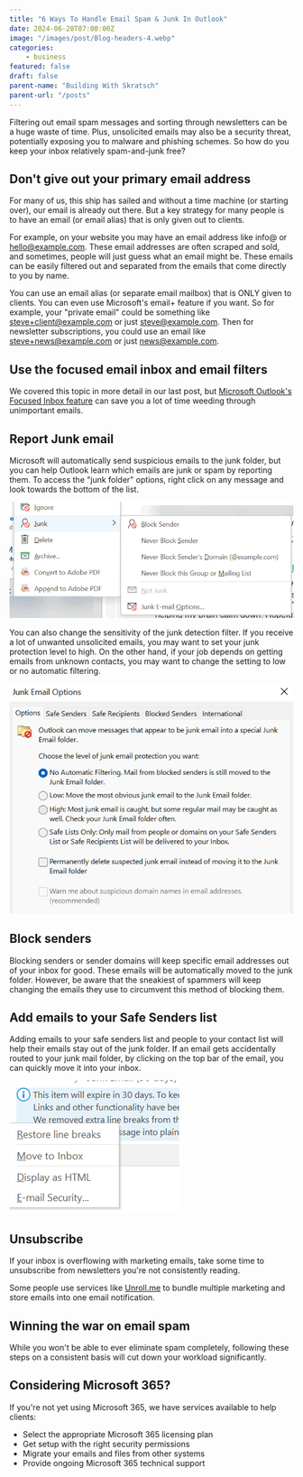 ```yaml
---
title: "6 Ways To Handle Email Spam & Junk In Outlook"
date: 2024-06-20T07:00:00Z
image: "/images/post/Blog-headers-4.webp"
categories:
    - business
featured: false
draft: false
parent-name: "Building With Skratsch"
parent-url: "/posts"
---
```


Filtering out email spam messages and sorting through newsletters can be a huge waste of time. Plus, unsolicited emails may also be a security threat, potentially exposing you to malware and phishing schemes. So how do you keep your inbox relatively spam-and-junk free?

## Don't give out your primary email address

For many of us, this ship has sailed and without a time machine (or starting over), our email is already out there. But a key strategy for many people is to have an email (or email alias) that is only given out to clients.

For example, on your website you may have an email address like info@ or hello@example.com. These email addresses are often scraped and sold, and sometimes, people will just guess what an email might be. These emails can be easily filtered out and separated from the emails that come directly to you by name.

You can use an email alias (or separate email mailbox) that is ONLY given to clients. You can even use Microsoft's email+ feature if you want. So for example, your "private email" could be something like steve+client@example.com or just steve@example.com. Then for newsletter subscriptions, you could use an email like steve+news@example.com or just news@example.com.

## Use the focused email inbox and email filters

We covered this topic in more detail in our last post, but [Microsoft Outlook's Focused Inbox feature](/business/searching-for-emails-in-outlook-9-tips) can save you a lot of time weeding through unimportant emails.

## Report Junk email

Microsoft will automatically send suspicious emails to the junk folder, but you can help Outlook learn which emails are junk or spam by reporting them. To access the "junk folder" options, right click on any message and look towards the bottom of the list.

![email spam](/images/post/blog.webp)

You can also change the sensitivity of the junk detection filter. If you receive a lot of unwanted unsolicited emails, you may want to set your junk protection level to high. On the other hand, if your job depends on getting emails from unknown contacts, you may want to change the setting to low or no automatic filtering.

![email spam](/images/post/blog-2.webp)

## Block senders

Blocking senders or sender domains will keep specific email addresses out of your inbox for good. These emails will be automatically moved to the junk folder. However, be aware that the sneakiest of spammers will keep changing the emails they use to circumvent this method of blocking them.

## Add emails to your Safe Senders list

Adding emails to your safe senders list and people to your contact list will help their emails stay out of the junk folder. If an email gets accidentally routed to your junk mail folder, by clicking on the top bar of the email, you can quickly move it into your inbox.

![email spam](/images/post/blog-3.png)

## Unsubscribe

If your inbox is overflowing with marketing emails, take some time to unsubscribe from newsletters you're not consistently reading.

Some people use services like [Unroll.me](http://unroll.me/) to bundle multiple marketing and store emails into one email notification.

## Winning the war on email spam

While you won't be able to ever eliminate spam completely, following these steps on a consistent basis will cut down your workload significantly.

## Considering Microsoft 365?

If you're not yet using Microsoft 365, we have services available to help clients:

- Select the appropriate Microsoft 365 licensing plan
- Get setup with the right security permissions
- Migrate your emails and files from other systems
- Provide ongoing Microsoft 365 technical support
